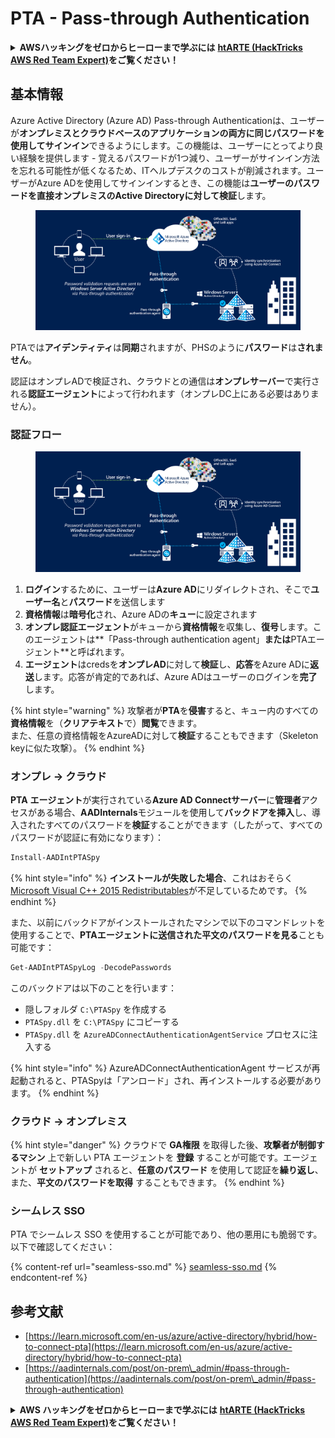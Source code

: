 # PTA - Pass-through Authentication

<details>

<summary><strong>AWSハッキングをゼロからヒーローまで学ぶには</strong> <a href="https://training.hacktricks.xyz/courses/arte"><strong>htARTE (HackTricks AWS Red Team Expert)</strong></a><strong>をご覧ください！</strong></summary>

HackTricksをサポートする他の方法:

* **HackTricksにあなたの会社を広告掲載したい場合**や**HackTricksをPDFでダウンロードしたい場合**は、[**サブスクリプションプラン**](https://github.com/sponsors/carlospolop)をチェックしてください！
* [**公式PEASS & HackTricksグッズ**](https://peass.creator-spring.com)を入手する
* [**The PEASS Family**](https://opensea.io/collection/the-peass-family)を発見し、独占的な[**NFTs**](https://opensea.io/collection/the-peass-family)のコレクションをご覧ください
* 💬 [**Discordグループ**](https://discord.gg/hRep4RUj7f)に**参加する**か、[**telegramグループ**](https://t.me/peass)に参加するか、**Twitter** 🐦 [**@carlospolopm**](https://twitter.com/carlospolopm)を**フォロー**してください。
* [**HackTricks**](https://github.com/carlospolop/hacktricks)と[**HackTricks Cloud**](https://github.com/carlospolop/hacktricks-cloud)のgithubリポジトリにPRを提出して、あなたのハッキングのコツを**共有**してください。

</details>

## 基本情報

Azure Active Directory (Azure AD) Pass-through Authenticationは、ユーザーが**オンプレミスとクラウドベースのアプリケーションの両方に同じパスワードを使用してサインイン**できるようにします。この機能は、ユーザーにとってより良い経験を提供します - 覚えるパスワードが1つ減り、ユーザーがサインイン方法を忘れる可能性が低くなるため、ITヘルプデスクのコストが削減されます。ユーザーがAzure ADを使用してサインインするとき、この機能は**ユーザーのパスワードを直接オンプレミスのActive Directoryに対して検証**します。

<figure><img src="../../../../.gitbook/assets/image (8) (1) (1) (1).png" alt=""><figcaption></figcaption></figure>

PTAでは**アイデンティティ**は**同期**されますが、PHSのように**パスワード**は**されません**。

認証はオンプレADで検証され、クラウドとの通信は**オンプレサーバー**で実行される**認証エージェント**によって行われます（オンプレDC上にある必要はありません）。

### 認証フロー

<figure><img src="../../../../.gitbook/assets/image (4) (2) (1).png" alt=""><figcaption></figcaption></figure>

1. **ログイン**するために、ユーザーは**Azure AD**にリダイレクトされ、そこで**ユーザー名**と**パスワード**を送信します
2. **資格情報**は**暗号化**され、Azure ADの**キュー**に設定されます
3. **オンプレ認証エージェント**がキューから**資格情報**を収集し、**復号**します。このエージェントは**「Pass-through authentication agent」**または**PTAエージェント**と呼ばれます。
4. **エージェント**はcredsを**オンプレAD**に対して**検証**し、**応答**をAzure ADに**返送**します。応答が肯定的であれば、Azure ADはユーザーのログインを**完了**します。

{% hint style="warning" %}
攻撃者が**PTA**を**侵害**すると、キュー内のすべての**資格情報**を（**クリアテキスト**で）**閲覧**できます。\
また、任意の資格情報をAzureADに対して**検証**することもできます（Skeleton keyに似た攻撃）。
{% endhint %}

### オンプレ -> クラウド

**PTA** **エージェント**が実行されている**Azure AD Connectサーバー**に**管理者**アクセスがある場合、**AADInternals**モジュールを使用して**バックドアを挿入**し、導入されたすべてのパスワードを**検証**することができます（したがって、すべてのパスワードが認証に有効になります）：
```powershell
Install-AADIntPTASpy
```
{% hint style="info" %}
**インストールが失敗した場合**、これはおそらく[Microsoft Visual C++ 2015 Redistributables](https://download.microsoft.com/download/6/A/A/6AA4EDFF-645B-48C5-81CC-ED5963AEAD48/vc\_redist.x64.exe)が不足しているためです。
{% endhint %}

また、以前にバックドアがインストールされたマシンで以下のコマンドレットを使用することで、**PTAエージェントに送信された平文のパスワードを見る**ことも可能です：
```powershell
Get-AADIntPTASpyLog -DecodePasswords
```
このバックドアは以下のことを行います：

* 隠しフォルダ `C:\PTASpy` を作成する
* `PTASpy.dll` を `C:\PTASpy` にコピーする
* `PTASpy.dll` を `AzureADConnectAuthenticationAgentService` プロセスに注入する

{% hint style="info" %}
AzureADConnectAuthenticationAgent サービスが再起動されると、PTASpyは「アンロード」され、再インストールする必要があります。
{% endhint %}

### クラウド -> オンプレミス

{% hint style="danger" %}
クラウドで **GA権限** を取得した後、**攻撃者が制御するマシン** 上で新しい PTA エージェントを **登録** することが可能です。エージェントが **セットアップ** されると、**任意のパスワード** を使用して認証を**繰り返し**、また、**平文のパスワードを取得** することもできます。
{% endhint %}

### シームレス SSO

PTA でシームレス SSO を使用することが可能であり、他の悪用にも脆弱です。以下で確認してください：

{% content-ref url="seamless-sso.md" %}
[seamless-sso.md](seamless-sso.md)
{% endcontent-ref %}

## 参考文献

* [https://learn.microsoft.com/en-us/azure/active-directory/hybrid/how-to-connect-pta](https://learn.microsoft.com/en-us/azure/active-directory/hybrid/how-to-connect-pta)
* [https://aadinternals.com/post/on-prem\_admin/#pass-through-authentication](https://aadinternals.com/post/on-prem\_admin/#pass-through-authentication)

<details>

<summary><strong>AWS ハッキングをゼロからヒーローまで学ぶには</strong> <a href="https://training.hacktricks.xyz/courses/arte"><strong>htARTE (HackTricks AWS Red Team Expert)</strong></a><strong>をご覧ください！</strong></summary>

HackTricks をサポートする他の方法：

* **HackTricks にあなたの**会社を広告したい、または**HackTricks を PDF でダウンロード**したい場合は、[**サブスクリプションプラン**](https://github.com/sponsors/carlospolop)をチェックしてください！
* [**公式 PEASS & HackTricks グッズ**](https://peass.creator-spring.com)を入手する
* [**The PEASS Family**](https://opensea.io/collection/the-peass-family)を発見する、私たちの独占的な [**NFTs**](https://opensea.io/collection/the-peass-family) のコレクション
* 💬 [**Discord グループ**](https://discord.gg/hRep4RUj7f)や [**telegram グループ**](https://t.me/peass)に**参加する**か、**Twitter** 🐦 [**@carlospolopm**](https://twitter.com/carlospolopm)で**フォロー**してください。
* **HackTricks** の GitHub リポジトリ [**HackTricks**](https://github.com/carlospolop/hacktricks) と [**HackTricks Cloud**](https://github.com/carlospolop/hacktricks-cloud) に PR を提出して、あなたのハッキングのコツを**共有**してください。

</details>
